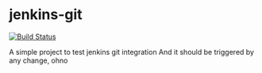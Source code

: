 # jenkins-git
[![Build Status](http://localhost:8080/buildStatus/icon?job=git-ghost)](http://localhost:8080/job/git-ghost/)

A simple project to test jenkins git integration
And it should be triggered by any change, ohno



